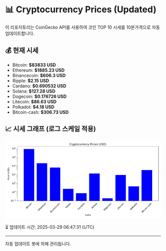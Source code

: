 
# 📊 Cryptocurrency Prices (Updated)

이 리포지토리는 CoinGecko API를 사용하여 코인 TOP 10 시세를 10분가격으로 자동 업데이트합니다.

## 💰 현재 시세
- Bitcoin: **$83833 USD**
- Ethereum: **$1885.23 USD**
- Binancecoin: **$606.3 USD**
- Ripple: **$2.15 USD**
- Cardano: **$0.690532 USD**
- Solana: **$127.28 USD**
- Dogecoin: **$0.176726 USD**
- Litecoin: **$86.63 USD**
- Polkadot: **$4.18 USD**
- Bitcoin-cash: **$306.73 USD**

## 📈 시세 그래프 (로그 스케일 적용)
![Crypto Prices](crypto_prices.png)

⏳ 업데이트 시간: 2025-03-29 06:47:31 (UTC)

---
자동 업데이트 봇에 의해 관리됩니다.
